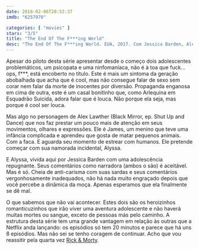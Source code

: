 ```yaml
---
date: 2018-02-06T20:52:37
imdb: "6257970"

categories: [ "movies" ]
stars: "3/5"
title: "The End Of The F***ing World"
desc: "The End Of The F***ing World. EUA, 2017. Com Jessica Barden, Alex Lawther, Steve Oram."
---
```

Apesar do piloto desta série apresentar desde o começo dois adolescentes problemáticos, um psicopata e uma ninfomaníaca, não é à toa que fuck... ops, f***, está encoberto no título. Este é mais um sintoma da geração abobalhada que acha que é cool, mas não consegue falar de sexo sem corar nem falar da morte de inocentes por diversão. Propaganda enganosa em cima de outra, este é um casal bonitinho que, como Arlequina em Esquadrão Suicida, adora falar que é louca. Não porque ela seja, mas porque é cool ser louca.

Mas algo no personagem de Alex Lawther (Black Mirror, ep. Shut Up and Dance) que nos faz prestar um pouco mais de atenção em seus movimentos, olhares e expressões. Ele é James, um menino que teve uma infância complicada e aprendeu que gosta de matar pequenos animais. Com a faca. E aguarda seu momento de estrear com humanos. Ele pretende começar com sua namorada incidental, Alyssa.

E Alyssa, vivida aqui por Jessica Barden com uma adolescência repugnante. Seus comentários como narradora (ambos o são) é aceitável. Mas é só. Cheia de anti-carisma com suas sardas e seus comentários vergonhosamente inadequados, não há nada muito engraçado depois que você percebe a dinâmica da moça. Apenas esperamos que ela finalmente se dê mal.

O que sabemos que não vai acontecer. Estes dois são os heroizinhos romanticuzinhos que irão viver uma aventura adolescente e não haverá muitas mortes ou sangue, exceto de pessoas más pelo caminho. A estrutura desta série tem uma grande vantagem em relação às outras que a Netflix anda lançando: os episódios só tem 20 minutos e parece que há uns 8 episódios. Mas não sei se tenho coragem de continuar. Acho que vou reassitir pela quarta vez [Rick & Morty](/series/rick-and-morty-primeira-temporada).
